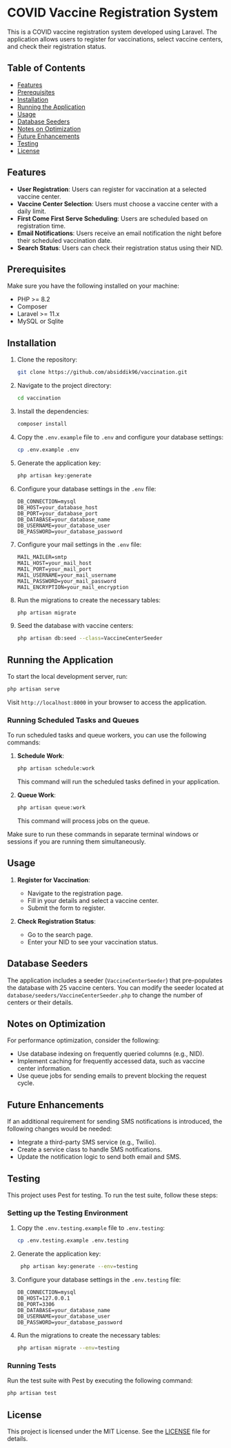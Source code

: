 # COVID Vaccine Registration System

This is a COVID vaccine registration system developed using Laravel. The application allows users to register for vaccinations, select vaccine centers, and check their registration status. 

## Table of Contents

- [Features](#features)
- [Prerequisites](#prerequisites)
- [Installation](#installation)
- [Running the Application](#running-the-application)
- [Usage](#usage)
- [Database Seeders](#database-seeders)
- [Notes on Optimization](#notes-on-optimization)
- [Future Enhancements](#future-enhancements)
- [Testing](#testing)
- [License](#license)

## Features

- **User Registration**: Users can register for vaccination at a selected vaccine center.
- **Vaccine Center Selection**: Users must choose a vaccine center with a daily limit.
- **First Come First Serve Scheduling**: Users are scheduled based on registration time.
- **Email Notifications**: Users receive an email notification the night before their scheduled vaccination date.
- **Search Status**: Users can check their registration status using their NID.


## Prerequisites

Make sure you have the following installed on your machine:

- PHP >= 8.2
- Composer
- Laravel >= 11.x
- MySQL or Sqlite

## Installation

1. Clone the repository:

   ```bash
   git clone https://github.com/absiddik96/vaccination.git
   ```

2. Navigate to the project directory:

   ```bash
   cd vaccination
   ```

3. Install the dependencies:

   ```bash
   composer install
   ```

4. Copy the `.env.example` file to `.env` and configure your database settings:

   ```bash
   cp .env.example .env
   ```

5. Generate the application key:

   ```bash
   php artisan key:generate
   ```

6. Configure your database settings in the `.env` file:

   ```
   DB_CONNECTION=mysql
   DB_HOST=your_database_host
   DB_PORT=your_database_port
   DB_DATABASE=your_database_name
   DB_USERNAME=your_database_user
   DB_PASSWORD=your_database_password
   ```
7. Configure your mail settings in the `.env` file:

   ```
   MAIL_MAILER=smtp
   MAIL_HOST=your_mail_host
   MAIL_PORT=your_mail_port
   MAIL_USERNAME=your_mail_username
   MAIL_PASSWORD=your_mail_password
   MAIL_ENCRYPTION=your_mail_encryption
   ```

8. Run the migrations to create the necessary tables:

   ```bash
   php artisan migrate
   ```

9. Seed the database with vaccine centers:

   ```bash
   php artisan db:seed --class=VaccineCenterSeeder
   ```

## Running the Application

To start the local development server, run:

```bash
php artisan serve
```

Visit `http://localhost:8000` in your browser to access the application.

### Running Scheduled Tasks and Queues

To run scheduled tasks and queue workers, you can use the following commands:

1. **Schedule Work**:
   ```bash
   php artisan schedule:work
   ```
   This command will run the scheduled tasks defined in your application.

2. **Queue Work**:
   ```bash
   php artisan queue:work
   ```
   This command will process jobs on the queue.

Make sure to run these commands in separate terminal windows or sessions if you are running them simultaneously.

## Usage

1. **Register for Vaccination**:
   - Navigate to the registration page.
   - Fill in your details and select a vaccine center.
   - Submit the form to register.

2. **Check Registration Status**:
   - Go to the search page.
   - Enter your NID to see your vaccination status.

## Database Seeders

The application includes a seeder (`VaccineCenterSeeder`) that pre-populates the database with 25 vaccine centers. You can modify the seeder located at `database/seeders/VaccineCenterSeeder.php` to change the number of centers or their details.

## Notes on Optimization

For performance optimization, consider the following:

- Use database indexing on frequently queried columns (e.g., NID).
- Implement caching for frequently accessed data, such as vaccine center information.
- Use queue jobs for sending emails to prevent blocking the request cycle.

## Future Enhancements

If an additional requirement for sending SMS notifications is introduced, the following changes would be needed:

- Integrate a third-party SMS service (e.g., Twilio).
- Create a service class to handle SMS notifications.
- Update the notification logic to send both email and SMS.


## Testing

This project uses Pest for testing. To run the test suite, follow these steps:

### Setting up the Testing Environment


1. Copy the `.env.testing.example` file to `.env.testing`:

   ```bash
   cp .env.testing.example .env.testing
   ```
2. Generate the application key:

   ```bash
    php artisan key:generate --env=testing
   ```
   
3. Configure your database settings in the `.env.testing` file:

   ```
   DB_CONNECTION=mysql
   DB_HOST=127.0.0.1
   DB_PORT=3306
   DB_DATABASE=your_database_name
   DB_USERNAME=your_database_user
   DB_PASSWORD=your_database_password
   ```

4. Run the migrations to create the necessary tables:

   ```bash
   php artisan migrate --env=testing
   ```

### Running Tests

Run the test suite with Pest by executing the following command:
```bash
php artisan test
```


## License

This project is licensed under the MIT License. See the [LICENSE](LICENSE) file for details.
